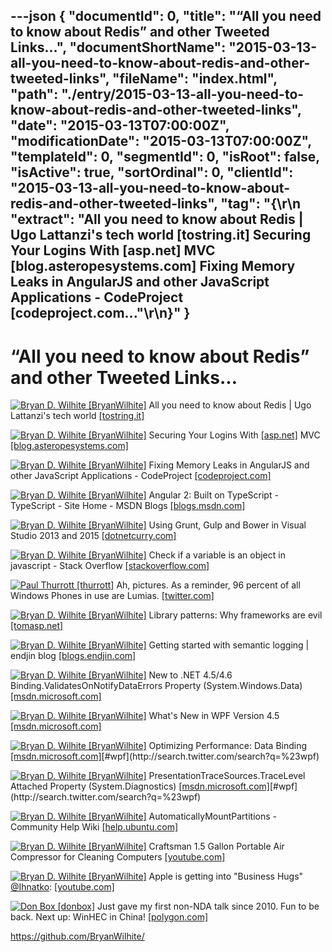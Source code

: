 ---json
{
  "documentId": 0,
  "title": "“All you need to know about Redis” and other Tweeted Links…",
  "documentShortName": "2015-03-13-all-you-need-to-know-about-redis-and-other-tweeted-links",
  "fileName": "index.html",
  "path": "./entry/2015-03-13-all-you-need-to-know-about-redis-and-other-tweeted-links",
  "date": "2015-03-13T07:00:00Z",
  "modificationDate": "2015-03-13T07:00:00Z",
  "templateId": 0,
  "segmentId": 0,
  "isRoot": false,
  "isActive": true,
  "sortOrdinal": 0,
  "clientId": "2015-03-13-all-you-need-to-know-about-redis-and-other-tweeted-links",
  "tag": "{\r\n  \"extract\": \"All you need to know about Redis | Ugo Lattanzi's tech world [tostring.it]        Securing Your Logins With [asp.net]  MVC [blog.asteropesystems.com]        Fixing Memory Leaks in AngularJS and other JavaScript Applications - CodeProject [codeproject.com...\"\r\n}"
}
---

# “All you need to know about Redis” and other Tweeted Links…

[<img alt="Bryan D. Wilhite [BryanWilhite]" src="https://songhay.blob.core.windows.net/shared-social-twitter/BryanWilhite.jpeg">](http://songhayblog.azurewebsites.net/ "Bryan D. Wilhite [BryanWilhite]") All you need to know about Redis | Ugo Lattanzi's tech world [[tostring.it]](http://tostring.it/2015/03/05/all-you-need-to-know-about-redis/)

[<img alt="Bryan D. Wilhite [BryanWilhite]" src="https://songhay.blob.core.windows.net/shared-social-twitter/BryanWilhite.jpeg">](http://songhayblog.azurewebsites.net/ "Bryan D. Wilhite [BryanWilhite]") Securing Your Logins With [[asp.net]](http://www.asp.net/) MVC [[blog.asteropesystems.com]](http://blog.asteropesystems.com/securing-your-logins-with-asp-net-mvc/)

[<img alt="Bryan D. Wilhite [BryanWilhite]" src="https://songhay.blob.core.windows.net/shared-social-twitter/BryanWilhite.jpeg">](http://songhayblog.azurewebsites.net/ "Bryan D. Wilhite [BryanWilhite]") Fixing Memory Leaks in AngularJS and other JavaScript Applications - CodeProject [[codeproject.com]](http://www.codeproject.com/Articles/882966/Fixing-Memory-Leaks-in-AngularJS-and-other-JavaScr)

[<img alt="Bryan D. Wilhite [BryanWilhite]" src="https://songhay.blob.core.windows.net/shared-social-twitter/BryanWilhite.jpeg">](http://songhayblog.azurewebsites.net/ "Bryan D. Wilhite [BryanWilhite]") Angular 2: Built on TypeScript - TypeScript - Site Home - MSDN Blogs [[blogs.msdn.com]](http://blogs.msdn.com/b/typescript/archive/2015/03/05/angular-2-0-built-on-typescript.aspx)

[<img alt="Bryan D. Wilhite [BryanWilhite]" src="https://songhay.blob.core.windows.net/shared-social-twitter/BryanWilhite.jpeg">](http://songhayblog.azurewebsites.net/ "Bryan D. Wilhite [BryanWilhite]") Using Grunt, Gulp and Bower in Visual Studio 2013 and 2015 [[dotnetcurry.com]](http://www.dotnetcurry.com/visualstudio/1096/using-grunt-gulp-bower-visual-studio-2013-2015)

[<img alt="Bryan D. Wilhite [BryanWilhite]" src="https://songhay.blob.core.windows.net/shared-social-twitter/BryanWilhite.jpeg">](http://songhayblog.azurewebsites.net/ "Bryan D. Wilhite [BryanWilhite]") Check if a variable is an object in javascript - Stack Overflow [[stackoverflow.com]](http://stackoverflow.com/questions/8511281/check-if-a-variable-is-an-object-in-javascript)

[<img alt="Paul Thurrott [thurrott]" src="https://songhay.blob.core.windows.net/shared-social-twitter/thurrott.jpeg">](http://www.thurrott.com/ "Paul Thurrott [thurrott]") Ah, pictures. As a reminder, 96 percent of all Windows Phones in use are Lumias. [[twitter.com]](https://twitter.com/thurrott/status/572421599036616705/photo/1)

[<img alt="Bryan D. Wilhite [BryanWilhite]" src="https://songhay.blob.core.windows.net/shared-social-twitter/BryanWilhite.jpeg">](http://songhayblog.azurewebsites.net/ "Bryan D. Wilhite [BryanWilhite]") Library patterns: Why frameworks are evil [[tomasp.net]](http://tomasp.net/blog/2015/library-frameworks/)

[<img alt="Bryan D. Wilhite [BryanWilhite]" src="https://songhay.blob.core.windows.net/shared-social-twitter/BryanWilhite.jpeg">](http://songhayblog.azurewebsites.net/ "Bryan D. Wilhite [BryanWilhite]") Getting started with semantic logging | endjin blog [[blogs.endjin.com]](https://blogs.endjin.com/2014/04/getting-started-with-semantic-logging/)

[<img alt="Bryan D. Wilhite [BryanWilhite]" src="https://songhay.blob.core.windows.net/shared-social-twitter/BryanWilhite.jpeg">](http://songhayblog.azurewebsites.net/ "Bryan D. Wilhite [BryanWilhite]") New to .NET 4.5/4.6 Binding.ValidatesOnNotifyDataErrors Property (System.Windows.Data) [[msdn.microsoft.com]](https://msdn.microsoft.com/en-us/library/system.windows.data.binding.validatesonnotifydataerrors(v=vs.110).aspx)

[<img alt="Bryan D. Wilhite [BryanWilhite]" src="https://songhay.blob.core.windows.net/shared-social-twitter/BryanWilhite.jpeg">](http://songhayblog.azurewebsites.net/ "Bryan D. Wilhite [BryanWilhite]") What's New in WPF Version 4.5 [[msdn.microsoft.com]](https://msdn.microsoft.com/en-us/library/bb613588(v=vs.110).aspx)

[<img alt="Bryan D. Wilhite [BryanWilhite]" src="https://songhay.blob.core.windows.net/shared-social-twitter/BryanWilhite.jpeg">](http://songhayblog.azurewebsites.net/ "Bryan D. Wilhite [BryanWilhite]") Optimizing Performance: Data Binding [[msdn.microsoft.com]](https://msdn.microsoft.com/en-us/library/bb613546(v=vs.110).aspx)[#wpf](http://search.twitter.com/search?q=%23wpf)

[<img alt="Bryan D. Wilhite [BryanWilhite]" src="https://songhay.blob.core.windows.net/shared-social-twitter/BryanWilhite.jpeg">](http://songhayblog.azurewebsites.net/ "Bryan D. Wilhite [BryanWilhite]") PresentationTraceSources.TraceLevel Attached Property (System.Diagnostics) [[msdn.microsoft.com]](https://msdn.microsoft.com/en-us/library/system.diagnostics.presentationtracesources.tracelevel(v=vs.110).aspx)[#wpf](http://search.twitter.com/search?q=%23wpf)

[<img alt="Bryan D. Wilhite [BryanWilhite]" src="https://songhay.blob.core.windows.net/shared-social-twitter/BryanWilhite.jpeg">](http://songhayblog.azurewebsites.net/ "Bryan D. Wilhite [BryanWilhite]") AutomaticallyMountPartitions - Community Help Wiki [[help.ubuntu.com]](https://help.ubuntu.com/community/AutomaticallyMountPartitions)

[<img alt="Bryan D. Wilhite [BryanWilhite]" src="https://songhay.blob.core.windows.net/shared-social-twitter/BryanWilhite.jpeg">](http://songhayblog.azurewebsites.net/ "Bryan D. Wilhite [BryanWilhite]") Craftsman 1.5 Gallon Portable Air Compressor for Cleaning Computers [[youtube.com]](https://www.youtube.com/watch?v=k3oA_0xKp1c&feature=youtube_gdata_player)

[<img alt="Bryan D. Wilhite [BryanWilhite]" src="https://songhay.blob.core.windows.net/shared-social-twitter/BryanWilhite.jpeg">](http://songhayblog.azurewebsites.net/ "Bryan D. Wilhite [BryanWilhite]") Apple is getting into "Business Hugs" [@Ihnatko](http://twitter.com/Ihnatko): [[youtube.com]](https://www.youtube.com/watch?v=80yjtJFf-v0)

[<img alt="Don Box [donbox]" src="https://songhay.blob.core.windows.net/shared-social-twitter/donbox.jpg">](http://www.xbox.com/ "Don Box [donbox]") Just gave my first non-NDA talk since 2010. Fun to be back. Next up: WinHEC in China! [[polygon.com]](http://www.polygon.com/2015/3/4/8150141/the-long-road-to-a-more-unified-windows-gaming-platform)

<https://github.com/BryanWilhite/>
